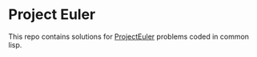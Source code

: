# Project Euler

This repo contains solutions for [ProjectEuler](https://projecteuler.net/) problems coded in common lisp.
